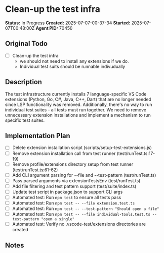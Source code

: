 # Clean-up the test infra

**Status:** In Progress
**Created:** 2025-07-07-00-37-34
**Started:** 2025-07-07T00:48:00Z
**Agent PID:** 70450

## Original Todo
- [ ] Clean-up the test infra
    - we should not need to install any extensions if we do.
    - Individual test suits should be runnable indivudually

## Description
The test infrastructure currently installs 7 language-specific VS Code extensions (Python, Go, C#, Java, C++, Dart) that are no longer needed since LSP functionality was removed. Additionally, there's no way to run individual test suites - all tests must run together. We need to remove unnecessary extension installations and implement a mechanism to run specific test suites.

## Implementation Plan
- [ ] Delete extension installation script (scripts/setup-test-extensions.js)
- [ ] Remove extension installation call from test runner (test/runTest.ts:17-19)
- [ ] Remove profile/extensions directory setup from test runner (test/runTest.ts:61-62)
- [ ] Add CLI argument parsing for --file and --test-pattern (test/runTest.ts)
- [ ] Pass parsed arguments via extensionTestsEnv (test/runTest.ts)
- [ ] Add file filtering and test pattern support (test/suite/index.ts)
- [ ] Update test script in package.json to support CLI args
- [ ] Automated test: Run `npm test` to ensure all tests pass
- [ ] Automated test: Run `npm test -- --file extension.test.ts` 
- [ ] Automated test: Run `npm test -- --test-pattern "Should open a file"`
- [ ] Automated test: Run `npm test -- --file individual-tools.test.ts --test-pattern "open a single"`
- [ ] Automated test: Verify no .vscode-test/extensions directories are created

## Notes